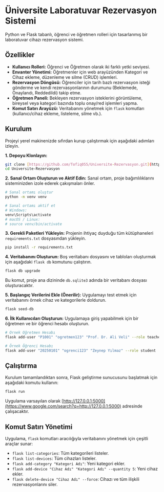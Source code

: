 
# Üniversite Laboratuvar Rezervasyon Sistemi

Python ve Flask tabanlı, öğrenci ve öğretmen rolleri için tasarlanmış bir laboratuvar cihazı rezervasyon sistemi.

## Özellikler
- **Kullanıcı Rolleri:** Öğrenci ve Öğretmen olarak iki farklı yetki seviyesi.
- **Envanter Yönetimi:** Öğretmenler için web arayüzünden Kategori ve Cihaz ekleme, düzenleme ve silme (CRUD) işlemleri.
- **Rezervasyon Döngüsü:** Öğrenciler için tarih bazlı rezervasyon isteği gönderme ve kendi rezervasyonlarının durumunu (Beklemede, Onaylandı, Reddedildi) takip etme.
- **Öğretmen Paneli:** Bekleyen rezervasyon isteklerini görüntüleme, bireysel veya kategori bazında toplu onay/red işlemleri yapma.
- **Komut Satırı Arayüzü:** Veritabanını yönetmek için `flask` komutları (kullanıcı/cihaz ekleme, listeleme, silme vb.).

## Kurulum

Projeyi yerel makinenizde sıfırdan kurup çalıştırmak için aşağıdaki adımları izleyin.

**1. Depoyu Klonlayın:**
```bash
git clone [https://github.com/Tofiq055/Universite-Rezervasyon.git](https://github.com/Tofiq055/Universite-Rezervasyon.git)
cd Universite-Rezervasyon
````

**2. Sanal Ortam Oluşturun ve Aktif Edin:**
Sanal ortam, proje bağımlılıklarını sisteminizden izole ederek çakışmaları önler.

```bash
# Sanal ortamı oluştur
python -m venv venv

# Sanal ortamı aktif et
# Windows:
venv\Scripts\activate
# macOS / Linux:
# source venv/bin/activate
```

**3. Gerekli Paketleri Yükleyin:**
Projenin ihtiyaç duyduğu tüm kütüphaneleri `requirements.txt` dosyasından yükleyin.

```bash
pip install -r requirements.txt
```

**4. Veritabanını Oluşturun:**
Boş veritabanı dosyasını ve tabloları oluşturmak için aşağıdaki `flask db` komutunu çalıştırın.

```bash
flask db upgrade
```

Bu komut, proje ana dizininde `db.sqlite3` adında bir veritabanı dosyası oluşturacaktır.

**5. Başlangıç Verilerini Ekle (Önerilir):**
Uygulamayı test etmek için veritabanını örnek cihaz ve kategorilerle doldurun.

```bash
flask seed-db
```

**6. İlk Kullanıcıları Oluşturun:**
Uygulamaya giriş yapabilmek için bir öğretmen ve bir öğrenci hesabı oluşturun.

```bash
# Örnek Öğretmen Hesabı
flask add-user "P1001" "ogretmen123" "Prof. Dr. Ali Veli" --role teacher

# Örnek Öğrenci Hesabı
flask add-user "20250101" "ogrenci123" "Zeynep Yılmaz" --role student
```

## Çalıştırma

Kurulum tamamlandıktan sonra, Flask geliştirme sunucusunu başlatmak için aşağıdaki komutu kullanın:

```bash
flask run
```

Uygulama varsayılan olarak [http://127.0.0.1:5000](https://www.google.com/search?q=http://127.0.0.1:5000) adresinde çalışacaktır.

## Komut Satırı Yönetimi

Uygulama, `flask` komutları aracılığıyla veritabanını yönetmek için çeşitli araçlar sunar:

  - `flask list-categories`: Tüm kategorileri listeler.
  - `flask list-devices`: Tüm cihazları listeler.
  - `flask add-category "Kategori Adı"`: Yeni kategori ekler.
  - `flask add-device "Cihaz Adı" "Kategori Adı" --quantity 5`: Yeni cihaz ekler.
  - `flask delete-device "Cihaz Adı" --force`: Cihazı ve tüm ilişkili rezervasyonlarını siler.

<!-- end list -->

```
```
